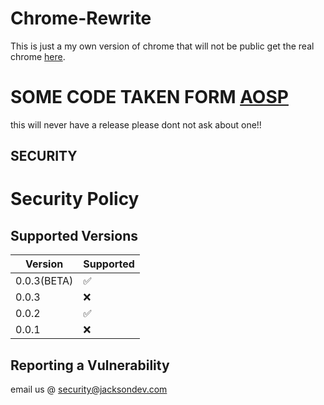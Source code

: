 # Chrome-Rewrite
This is just a my own version of chrome that will not be public get the real chrome [here](https://www.google.com/chrome/).


# SOME CODE TAKEN FORM [AOSP](https://github.com/aosp-mirror)
this will never have a release please dont not ask about one!!


## SECURITY


# Security Policy

## Supported Versions

|   Version  |      Supported     |
| -------    | ------------------ |
| 0.0.3(BETA)| :white_check_mark: |
| 0.0.3      | :x:                |
| 0.0.2      | :white_check_mark: |
| 0.0.1      | :x:                |

## Reporting a Vulnerability

email us @ security@jacksondev.com

